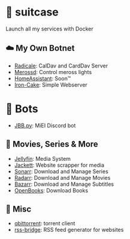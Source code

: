 # 💼 suitcase

Launch all my services with Docker


## :cloud: My Own Botnet
* [Radicale](https://radicale.org/v3.html): CalDav and CardDav Server
* [Merossd](https://github.com/josefilipeferreira/merossd): Control meross lights
* [HomeAssistant](): Soon:tm:
* [Iron-Cake](https://github.com/JoseFilipeFerreira/iron-cake): Simple Webserver


# :robot: Bots
* [JBB.py](https://github.com/josefilipeferreira/JBB.py): MiEI Discord bot

## :movie_camera: Movies, Series & More
* [Jellyfin](https://jellyfin.org/): Media System
* [Jackett](https://github.com/Jackett/Jackett): Website scrapper for media
* [Sonarr](https://sonarr.tv/): Download and Manage Series
* [Radarr](https://radarr.video/): Download and Manage Movies
* [Bazarr](https://www.bazarr.media/): Download and Manage Subtitles
* [OpenBooks](https://github.com/evan-buss/openbooks): Download Books

## :repeat: Misc
* [qbittorrent](https://www.qbittorrent.org/): torrent client
* [rss-bridge](https://github.com/RSS-Bridge/rss-bridge): RSS feed generator for websites
